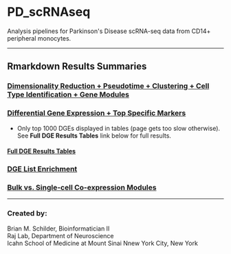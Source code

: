 # PD_scRNAseq 
Analysis pipelines for Parkinson's Disease scRNA-seq data from CD14+ peripheral monocytes.  

---  

## Rmarkdown Results Summaries

### [Dimensionality Reduction + Pseudotime + Clustering + Cell Type Identification + Gene Modules](https://rajlabmssm.github.io/PD_scRNAseq/scRNAseq_Monocle3.html)  

### [Differential Gene Expression + Top Specific Markers](https://rajlabmssm.github.io/PD_scRNAseq/scRNAseq_Monocle3_DGE.html)  
- Only top 1000 DGEs displayed in tables (page gets too slow otherwise). See **Full DGE Results Tables** link below for full results.  

#### [Full DGE Results Tables](https://github.com/RajLabMSSM/PD_scRNAseq/tree/master/Results)  
 
 
### [DGE List Enrichment](https://rajlabmssm.github.io/PD_scRNAseq/scRNAseq_Monocle3_Enrich.html)  

### [Bulk vs. Single-cell Co-expression Modules](https://rajlabmssm.github.io/PD_scRNAseq/scRNAseq_Monocle3_Modules.html)  


---
### Created by:  
Brian M. Schilder, Bioinformatician II  
Raj Lab, Department of Neuroscience  
Icahn School of Medicine at Mount Sinai 
Nnew York City, New York
